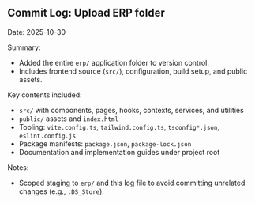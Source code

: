 ## Commit Log: Upload ERP folder

Date: 2025-10-30

Summary:
- Added the entire `erp/` application folder to version control.
- Includes frontend source (`src/`), configuration, build setup, and public assets.

Key contents included:
- `src/` with components, pages, hooks, contexts, services, and utilities
- `public/` assets and `index.html`
- Tooling: `vite.config.ts`, `tailwind.config.ts`, `tsconfig*.json`, `eslint.config.js`
- Package manifests: `package.json`, `package-lock.json`
- Documentation and implementation guides under project root

Notes:
- Scoped staging to `erp/` and this log file to avoid committing unrelated changes (e.g., `.DS_Store`).

